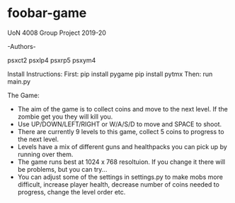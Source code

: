 # foobar-game
UoN 4008 Group Project 2019-20

-Authors- 
 
psxct2
psxlp4
psxrp5
psxym4

Install Instructions:
First:
  pip install pygame
  pip install pytmx
Then:
  run main.py

The Game:
 - The aim of the game is to collect coins and move to the next level. If the zombie get you they will kill you. 
 - Use UP/DOWN/LEFT/RIGHT or W/A/S/D to move and SPACE to shoot.
 - There are currently 9 levels to this game, collect 5 coins to progress to the next level.
 - Levels have a mix of different guns and healthpacks you can pick up by running over them.
 - The game runs best at 1024 x 768 resoltuion. If you change it there will be problems, but you can try...
 - You can adjust some of the settings in settings.py to make mobs more difficult, increase player health, decrease number of coins            needed to progress, change the level order etc.


